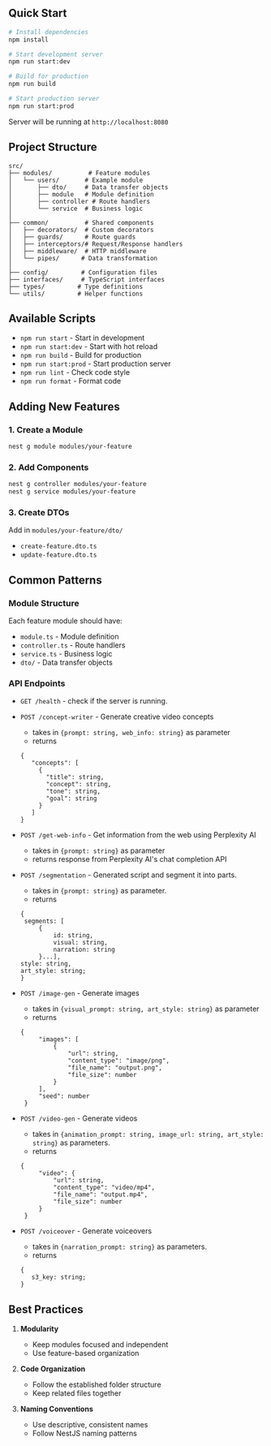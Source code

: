 ## Quick Start

```bash
# Install dependencies
npm install

# Start development server
npm run start:dev

# Build for production
npm run build

# Start production server
npm run start:prod
```

Server will be running at `http://localhost:8080`

## Project Structure

```
src/
├── modules/          # Feature modules
│   └── users/       # Example module
│       ├── dto/     # Data transfer objects
│       ├── module   # Module definition
│       ├── controller # Route handlers
│       └── service  # Business logic
│
├── common/          # Shared components
│   ├── decorators/  # Custom decorators
│   ├── guards/      # Route guards
│   ├── interceptors/# Request/Response handlers
│   ├── middleware/  # HTTP middleware
│   └── pipes/      # Data transformation
│
├── config/         # Configuration files
├── interfaces/     # TypeScript interfaces
├── types/         # Type definitions
└── utils/         # Helper functions
```

## Available Scripts

- `npm run start` - Start in development
- `npm run start:dev` - Start with hot reload
- `npm run build` - Build for production
- `npm run start:prod` - Start production server
- `npm run lint` - Check code style
- `npm run format` - Format code

## Adding New Features

### 1. Create a Module

```bash
nest g module modules/your-feature
```

### 2. Add Components

```bash
nest g controller modules/your-feature
nest g service modules/your-feature
```

### 3. Create DTOs

Add in `modules/your-feature/dto/`

- `create-feature.dto.ts`
- `update-feature.dto.ts`

## Common Patterns

### Module Structure

Each feature module should have:

- `module.ts` - Module definition
- `controller.ts` - Route handlers
- `service.ts` - Business logic
- `dto/` - Data transfer objects

### API Endpoints

- `GET /health` - check if the server is running.

- `POST /concept-writer` - Generate creative video concepts
   - takes in ```{prompt: string, web_info: string}``` as parameter
   - returns 
   ```
   {
      "concepts": [
        {
          "title": string,
          "concept": string,
          "tone": string,
          "goal": string
        }
      ]
   }
   ```

- `POST /get-web-info` - Get information from the web using Perplexity AI
   - takes in ```{prompt: string}``` as parameter
   - returns response from Perplexity AI's chat completion API

- `POST /segmentation` - Generated script and segment it into parts.
   - takes in ```{prompt: string}``` as parameter.
   - returns 
   ```
   {
    segments: [
        {
            id: string, 
            visual: string, 
            narration: string
        }...], 
   style: string,
   art_style: string;
   }
   ```

- `POST /image-gen` - Generate images
   - takes in ```{visual_prompt: string, art_style: string}``` as parameter
   - returns 
   ```
   {
        "images": [
            {
                "url": string,
                "content_type": "image/png",
                "file_name": "output.png",
                "file_size": number
            }
        ],
        "seed": number
    }
   ```

- `POST /video-gen` - Generate videos
   - takes in ```{animation_prompt: string, image_url: string, art_style: string}``` as parameters.
   - returns 
   ```
   {
        "video": {
            "url": string,
            "content_type": "video/mp4",
            "file_name": "output.mp4",
            "file_size": number
        }
    }
   ```

- `POST /voiceover` - Generate voiceovers
   - takes in ```{narration_prompt: string}``` as parameters.
   - returns 
   ```
   {
      s3_key: string;
   }
   ```

## Best Practices

1. **Modularity**

   - Keep modules focused and independent
   - Use feature-based organization

2. **Code Organization**

   - Follow the established folder structure
   - Keep related files together

3. **Naming Conventions**
   - Use descriptive, consistent names
   - Follow NestJS naming patterns